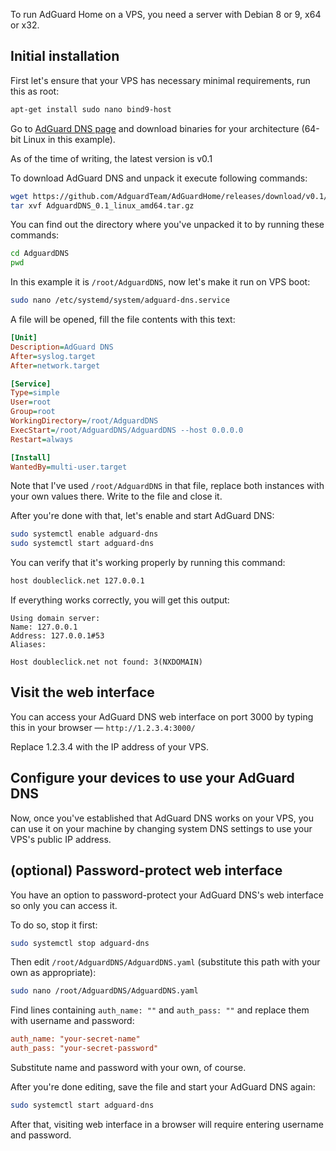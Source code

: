 To run AdGuard Home on a VPS, you need a server with Debian 8 or 9, x64 or x32.

## Initial installation

First let's ensure that your VPS has necessary minimal requirements, run this as root:
```bash
apt-get install sudo nano bind9-host
```

Go to [AdGuard DNS page](https://github.com/AdguardTeam/AdGuardHome#installation) and download binaries for your architecture (64-bit Linux in this example).

As of the time of writing, the latest version is v0.1

To download AdGuard DNS and unpack it execute following commands:
```bash
wget https://github.com/AdguardTeam/AdGuardHome/releases/download/v0.1/AdguardDNS_0.1_linux_amd64.tar.gz
tar xvf AdguardDNS_0.1_linux_amd64.tar.gz
```

You can find out the directory where you've unpacked it to by running these commands:
```bash
cd AdguardDNS
pwd
```

In this example it is `/root/AdguardDNS`, now let's make it run on VPS boot:
```bash
sudo nano /etc/systemd/system/adguard-dns.service
```

A file will be opened, fill the file contents with this text:
```ini
[Unit]
Description=AdGuard DNS
After=syslog.target
After=network.target

[Service]
Type=simple
User=root
Group=root
WorkingDirectory=/root/AdguardDNS
ExecStart=/root/AdguardDNS/AdguardDNS --host 0.0.0.0
Restart=always

[Install]
WantedBy=multi-user.target
```

Note that I've used `/root/AdguardDNS` in that file, replace both instances with your own values there. Write to the file and close it.

After you're done with that, let's enable and start AdGuard DNS:
```bash
sudo systemctl enable adguard-dns
sudo systemctl start adguard-dns
```

You can verify that it's working properly by running this command:
```bash
host doubleclick.net 127.0.0.1
```

If everything works correctly, you will get this output:
```
Using domain server:
Name: 127.0.0.1
Address: 127.0.0.1#53
Aliases:

Host doubleclick.net not found: 3(NXDOMAIN)
```

## Visit the web interface
You can access your AdGuard DNS web interface on port 3000 by typing this in your browser — `http://1.2.3.4:3000/`

Replace 1.2.3.4 with the IP address of your VPS.

## Configure your devices to use your AdGuard DNS

Now, once you've established that AdGuard DNS works on your VPS, you can use it on your machine by changing system DNS settings to use your VPS's public IP address.

## (optional) Password-protect web interface

You have an option to password-protect your AdGuard DNS's web interface so only you can access it.

To do so, stop it first:
```bash
sudo systemctl stop adguard-dns
```

Then edit `/root/AdguardDNS/AdguardDNS.yaml` (substitute this path with your own as appropriate):
```bash
sudo nano /root/AdguardDNS/AdguardDNS.yaml
```

Find lines containing `auth_name: ""` and `auth_pass: ""` and replace them with username and password:
```ini
auth_name: "your-secret-name"
auth_pass: "your-secret-password"
```

Substitute name and password with your own, of course.

After you're done editing, save the file and start your AdGuard DNS again:
```bash
sudo systemctl start adguard-dns
```

After that, visiting web interface in a browser will require entering username and password.